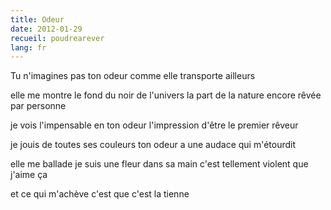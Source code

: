 ```yaml
---
title: Odeur
date: 2012-01-29
recueil: poudrearever
lang: fr
---
```


Tu n'imagines pas ton odeur
comme elle transporte ailleurs

elle me montre le fond du noir de l'univers
la part de la nature encore rêvée par personne

je vois l'impensable en ton odeur
l'impression d'être le premier rêveur

je jouis de toutes ses couleurs
ton odeur a une audace qui m'étourdit

elle me ballade je suis une fleur dans sa main
c'est tellement violent que j'aime ça

et ce qui m'achève
c'est que c'est la tienne
